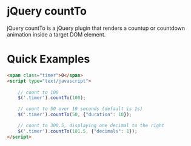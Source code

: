 # jQuery countTo

jQuery countTo is a jQuery plugin that renders a countup or countdown animation inside a target DOM element.

# Quick Examples
```html
<span class="timer">0</span>
<script type="text/javascript">
    
    // count to 100
    $('.timer').countTo(100);

    // count to 50 over 10 seconds (default is 1s)
    $('.timer').countTo(50, {"duration": 10});

    // count to 300.5, displaying one decimal to the right
    $('.timer').countTo(101.5, {"decimals": 1});
</script>
```


